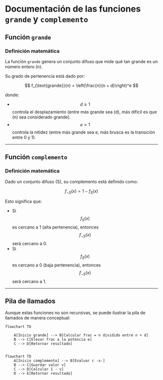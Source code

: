# Documentación de las funciones `grande` y `complemento`

## Función `grande`

### Definición matemática

La función `grande` genera un conjunto difuso que mide qué tan grande es un número entero \(n\).

Su grado de pertenencia está dado por:

$$
f_{\text{grande}}(n) = \left(\frac{n}{n + d}\right)^e
$$

donde:
- $$d \geq 1 $$controla el desplazamiento (entre más grande sea \(d\), más difícil es que \(n\) sea considerado grande).
- $$ e > 1 $$ controla la nitidez (entre más grande sea e, más brusca es la transición entre 0 y 1).

---

## Función `complemento`

### Definición matemática

Dado un conjunto difuso \(S\), su complemento está definido como:

$$
f_{\neg S}(x) = 1 - f_S(x)
$$

Esto significa que:
- Si $$ f_S(x) $$ es cercano a 1 (alta pertenencia), entonces $$f_{\neg S}(x)$$será cercano a 0.
- Si $$ f_S(x) $$ es cercano a 0 (baja pertenencia), entonces $$f_{\neg S}(x)$$ será cercano a 1.



---

## Pila de llamados

Aunque estas funciones no son recursivas, se puede ilustrar la pila de llamados de manera conceptual:

```mermaid
flowchart TD
    
    A[Inicio grande] --> B[Calcular frac = n dividido entre n + d]
    B --> C[Elevar frac a la potencia e]
    C --> D[Retornar resultado]


```
```mermaid
flowchart TD
    A[Inicio complemento] --> B[Evaluar c -x-]
    B --> C[Guardar valor v]
    C --> D[Calcular 1 - v]
    D --> E[Retornar resultado]

```
